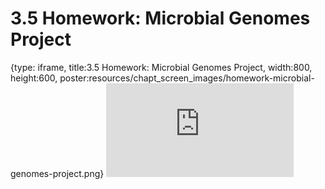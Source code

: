 # 3.5 Homework: Microbial Genomes Project
 
{type: iframe, title:3.5 Homework: Microbial Genomes Project, width:800, height:600, poster:resources/chapt_screen_images/homework-microbial-genomes-project.png}
![](https://vgaysin1.github.io/CURE-MicrobialMysteries-test/homework-microbial-genomes-project.html)
 

 
